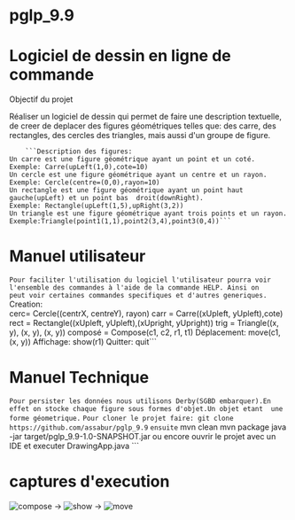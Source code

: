 # pglp_9.9
# Logiciel de dessin en ligne de commande

Objectif du projet

Réaliser un logiciel de dessin qui permet de faire une description textuelle, de creer de deplacer des figures 	géométriques telles que: des carre, des rectangles, des cercles des triangles, mais aussi d'un groupe de figure.
	
        ```Description des figures:
	Un carre est une figure géométrique ayant un point et un coté. Exemple: Carre(upLeft(1,0),cote=10)
	Un cercle est une figure géométrique ayant un centre et un rayon. Exemple: Cercle(centre=(0,0),rayon=10)
	Un rectangle est une figure géométrique ayant un point haut gauche(upLeft) et un point bas 	droit(downRight). 
	Exemple: Rectangle(upLeft(1,5),upRight(3,2))
	Un triangle est une figure géométrique ayant trois points et un rayon. Exemple:Triangle(point1(1,1),point2(3,4),point3(0,4))```

# Manuel utilisateur 
```Pour faciliter l'utilisation du logiciel l'utilisateur pourra voir l'ensemble des commandes à l'aide de la commande HELP. Ainsi on      peut voir certaines commandes specifiques et d'autres generiques. ```
	Creation:  
				 cerc= Cercle((centrX, centreY), rayon)
				 carr = Carre((xUpleft, yUpleft),cote)
				 rect = Rectangle((xUpleft, yUpleft),(xUpright, yUpright))
				 trig = Triangle((x, y), (x, y), (x, y))
				 composé = Compose(c1, c2, r1, t1)
	Déplacement: 		 move(c1,(x, y))
	Affichage:   		 show(r1)
	Quitter:     	         quit```
	
# Manuel Technique
```Pour persister les données nous utilisons Derby(SGBD embarquer).En effet on stocke chaque figure sous formes d'objet.Un objet etant 	une forme géometrique.```
	```Pour cloner le projet faire: git clone https://github.com/assabur/pglp_9.9```
``` ensuite ```
	mvn clean 
	mvn package
	java -jar target/pglp_9.9-1.0-SNAPSHOT.jar
	ou encore ouvrir le projet avec un IDE et executer DrawingApp.java ```
	
# captures d'execution
![compose](https://github.com/assabur/pglp_9.9/blob/master/captures/compose.jpg)
->
![show](https://github.com/assabur/pglp_9.9/blob/master/captures/show.jpg)
->
![move](https://github.com/assabur/pglp_9.9/blob/master/captures/plusieursTest.png)
	
	
	
	
	
	
	
	
	
